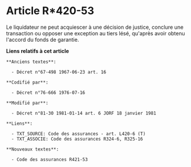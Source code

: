 # Article R*420-53

Le liquidateur ne peut acquiescer à une décision de justice, conclure une transaction ou opposer une exception au tiers lésé,
qu'après avoir obtenu l'accord du fonds de garantie.

**Liens relatifs à cet article**

	**Anciens textes**:

	  - Décret n°67-498 1967-06-23 art. 16

	**Codifié par**:

	  - Décret n°76-666 1976-07-16

	**Modifié par**:

	  - Décret n°81-30 1981-01-14 art. 6 JORF 18 janvier 1981

	**Liens**:

	  - TXT_SOURCE: Code des assurances - art. L420-6 (T)
	  - TXT_ASSOCIE: Code des assurances R324-6, R325-16

	**Nouveaux textes**:

	  - Code des assurances R421-53
